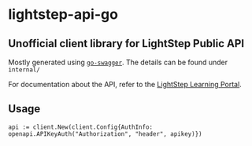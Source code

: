 # lightstep-api-go
## Unofficial client library for LightStep Public API

Mostly generated using [`go-swagger`](https://goswagger.io/). The details can be found under `internal/`

For documentation about the API, refer to the [LightStep Learning Portal](https://api-docs.lightstep.com/).

## Usage
```
api := client.New(client.Config{AuthInfo: openapi.APIKeyAuth("Authorization", "header", apikey)})
```